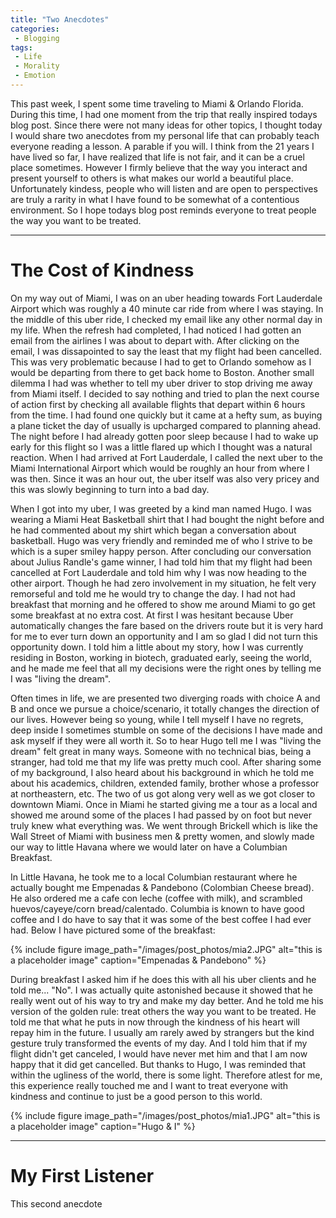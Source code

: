```yaml
---
title: "Two Anecdotes"
categories:
 - Blogging
tags:
 - Life
 - Morality
 - Emotion
---
```


This past week, I spent some time traveling to Miami & Orlando Florida. During this time, I had one moment from the trip that really inspired todays blog post. Since there were not many ideas for other topics, I thought today I would share two anecdotes from my personal life that can probably teach everyone reading a lesson. A parable if you will. I think from the 21 years I have lived so far, I have realized that life is not fair, and it can be a cruel place sometimes. However I firmly believe that the way you interact and present yourself to others is what makes our world a beautiful place. Unfortunately kindess, people who will listen and are open to perspectives are truly a rarity in what I have found to be somewhat of a contentious environment. So I hope todays blog post reminds everyone to treat people the way you want to be treated.

---

# The Cost of Kindness

On my way out of Miami, I was on an uber heading towards Fort Lauderdale Airport which was roughly a 40 minute car ride from where I was staying. In the middle of this uber ride, I checked my email like any other normal day in my life. When the refresh had completed, I had noticed I had gotten an email from the airlines I was about to depart with. After clicking on the email, I was dissapointed to say the least that my flight had been cancelled. This was very problematic because I had to get to Orlando somehow as I would be departing from there to get back home to Boston. Another small dilemma I had was whether to tell my uber driver to stop driving me away from Miami itself. I decided to say nothing and tried to plan the next course of action first by checking all available flights that depart within 6 hours from the time. I had found one quickly but it came at a hefty sum, as buying a plane ticket the day of usually is upcharged compared to planning ahead. The night before I had already gotten poor sleep because I had to wake up early for this flight so I was a little flared up which I thought was a natural reaction. When I had arrived at Fort Lauderdale, I called the next uber to the Miami International Airport which would be roughly an hour from where I was then. Since it was an hour out, the uber itself was also very pricey and this was slowly beginning to turn into a bad day.

When I got into my uber, I was greeted by a kind man named Hugo. I was wearing a Miami Heat Basketball shirt that I had bought the night before and he had commented about my shirt which began a conversation about basketball. Hugo was very friendly and reminded me of who I strive to be which is a super smiley happy person. After concluding our conversation about Julius Randle's game winner, I had told him that my flight had been cancelled at Fort Lauderdale and told him why I was now heading to the other airport. Though he had zero involvement in my situation, he felt very remorseful and told me he would try to change the day. I had not had breakfast that morning and he offered to show me around Miami to go get some breakfast at no extra cost. At first I was hesitant because Uber automatically changes the fare based on the drivers route but it is very hard for me to ever turn down an opportunity and I am so glad I did not turn this opportunity down. I told him a little about my story, how I was currently residing in Boston, working in biotech, graduated early, seeing the world, and he made me feel that all my decisions were the right ones by telling me I was "living the dream". 

Often times in life, we are presented two diverging roads with choice A and B and once we pursue a choice/scenario, it totally changes the direction of our lives. However being so young, while I tell myself I have no regrets, deep inside I sometimes stumble on some of the decisions I have made and ask myself if they were all worth it. So to hear Hugo tell me I was "living the dream" felt great in many ways. Someone with no technical bias, being a stranger, had told me that my life was pretty much cool. After sharing some of my background, I also heard about his background in which he told me about his academics, children, extended family, brother whose a professor at northeastern, etc. The two of us got along very well as we got closer to downtown Miami. Once in Miami he started giving me a tour as a local and showed me around some of the places I had passed by on foot but never truly knew what everything was. We went through Brickell which is like the Wall Street of Miami with business men & pretty women, and slowly made our way to little Havana where we would later on have a Columbian Breakfast.

In Little Havana, he took me to a local Columbian restaurant where he actually bought me Empenadas & Pandebono (Colombian Cheese bread). He also ordered me a cafe con leche (coffee with milk), and scrambled huevos/cayeye/corn bread/calentado. Columbia is known to have good coffee and I do have to say that it was some of the best coffee I had ever had. Below I have pictured some of the breakfast:

{% include figure image_path="/images/post_photos/mia2.JPG" alt="this is a placeholder image" caption="Empenadas & Pandebono" %}

During breakfast I asked him if he does this with all his uber clients and he told me... "No". I was actually quite astonished because it showed that he really went out of his way to try and make my day better. And he told me his version of the golden rule: treat others the way you want to be treated. He told me that what he puts in now through the kindness of his heart will repay him in the future. I usually am rarely awed by strangers but the kind gesture truly transformed the events of my day. And I told him that if my flight didn't get canceled, I would have never met him and that I am now happy that it did get cancelled. But thanks to Hugo, I was reminded that within the ugliness of the world, there is some light. Therefore atlest for me, this experience really touched me and I want to treat everyone with kindness and continue to just be a good person to this world. 

{% include figure image_path="/images/post_photos/mia1.JPG" alt="this is a placeholder image" caption="Hugo & I" %}

---

# My First Listener

This second anecdote 
